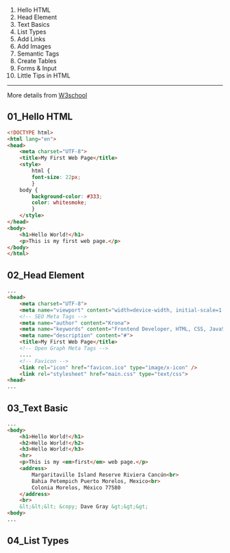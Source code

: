 1. Hello HTML
2. Head Element
3. Text Basics
4. List Types
5. Add Links
6. Add Images
7. Semantic Tags
8. Create Tables
9. Forms & Input
10. Little Tips in HTML

***
More details from [W3school](https://www.w3schools.com/html/default.asp)

## 01_Hello HTML

```html
<!DOCTYPE html>
<html lang="en">
<head>
	<meta charset="UTF-8">
	<title>My First Web Page</title>
	<style>
		html {
		font-size: 22px;
		}
	body {
		background-color: #333;
		color: whitesmoke;
		}
	</style>
</head>
<body>
	<h1>Hello World!</h1>
	<p>This is my first web page.</p>
</body>
</html>

```
## 02_Head Element

```html
...
<head>
	<meta charset="UTF-8">
	<meta name="viewport" content="width=device-width, initial-scale=1.0" />
	<!-- SEO Meta Tags -->
	<meta name="author" content="Krona">
	<meta name="keywords" content="Frontend Developer, HTML, CSS, JavaScript" />
	<meta name="description" content="#">
	<title>My First Web Page</title>
	<!-- Open Graph Meta Tags -->
	....
	<!-- Favicon -->
	<link rel="icon" href="favicon.ico" type="image/x-icon" />
	<link rel="stylesheet" href="main.css" type="text/css">
<head>
...
```

## 03_Text Basic
```html
...
<body>
	<h1>Hello World!</h1>
	<h2>Hello World!</h2>
	<h3>Hello World!</h3>
	<hr>
	<p>This is my <em>first</em> web page.</p>
	<address>
		Margaritaville Island Reserve Riviera Cancún<br>
		Bahia Petempich Puerto Morelos, Mexico<br>
		Colonia Morelos, México 77580
	</address>
	<br>
	&lt;&lt;&lt; &copy; Dave Gray &gt;&gt;&gt;
<body>
...
```
## 04_List Types
